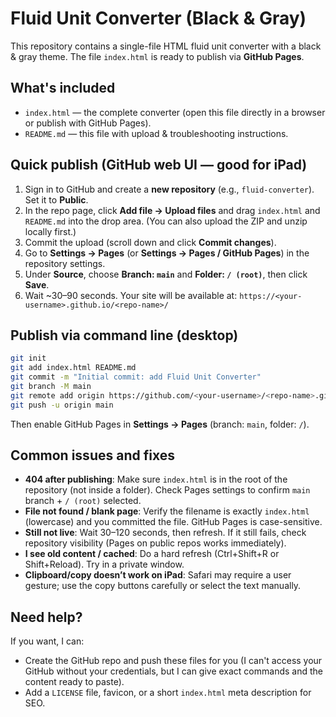 # Fluid Unit Converter (Black & Gray)

This repository contains a single-file HTML fluid unit converter with a black & gray theme. The file `index.html` is ready to publish via **GitHub Pages**.

## What's included
- `index.html` — the complete converter (open this file directly in a browser or publish with GitHub Pages).
- `README.md` — this file with upload & troubleshooting instructions.

## Quick publish (GitHub web UI — good for iPad)
1. Sign in to GitHub and create a **new repository** (e.g., `fluid-converter`). Set it to **Public**.
2. In the repo page, click **Add file → Upload files** and drag `index.html` and `README.md` into the drop area. (You can also upload the ZIP and unzip locally first.)
3. Commit the upload (scroll down and click **Commit changes**).
4. Go to **Settings → Pages** (or **Settings → Pages / GitHub Pages**) in the repository settings.
5. Under **Source**, choose **Branch: `main`** and **Folder: `/ (root)`**, then click **Save**.
6. Wait ~30–90 seconds. Your site will be available at: `https://<your-username>.github.io/<repo-name>/`

## Publish via command line (desktop)
```bash
git init
git add index.html README.md
git commit -m "Initial commit: add Fluid Unit Converter"
git branch -M main
git remote add origin https://github.com/<your-username>/<repo-name>.git
git push -u origin main
```
Then enable GitHub Pages in **Settings → Pages** (branch: `main`, folder: `/`).

## Common issues and fixes
- **404 after publishing**: Make sure `index.html` is in the root of the repository (not inside a folder). Check Pages settings to confirm `main` branch + `/ (root)` selected.
- **File not found / blank page**: Verify the filename is exactly `index.html` (lowercase) and you committed the file. GitHub Pages is case-sensitive.
- **Still not live**: Wait 30–120 seconds, then refresh. If it still fails, check repository visibility (Pages on public repos works immediately).
- **I see old content / cached**: Do a hard refresh (Ctrl+Shift+R or Shift+Reload). Try in a private window.
- **Clipboard/copy doesn’t work on iPad**: Safari may require a user gesture; use the copy buttons carefully or select the text manually.

## Need help?
If you want, I can:
- Create the GitHub repo and push these files for you (I can't access your GitHub without your credentials, but I can give exact commands and the content ready to paste).
- Add a `LICENSE` file, favicon, or a short `index.html` meta description for SEO.

